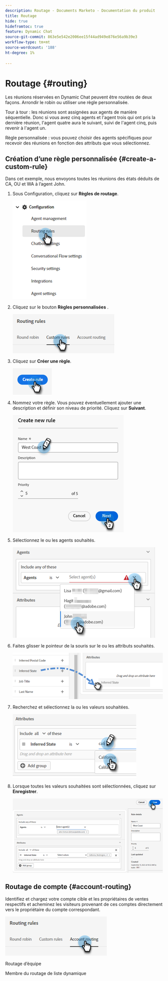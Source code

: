 ```yaml
---
description: Routage - Documents Marketo - Documentation du produit
title: Routage
hide: true
hidefromtoc: true
feature: Dynamic Chat
source-git-commit: 863e5e542e2006ee15f44ad949e876e56a9b39e3
workflow-type: tm+mt
source-wordcount: '188'
ht-degree: 1%

---
```


# Routage {#routing}

Les réunions réservées en Dynamic Chat peuvent être routées de deux façons. Arrondir le robin ou utiliser une règle personnalisée.

Tour à tour : les réunions sont assignées aux agents de manière séquentielle. Donc si vous avez cinq agents et l&#39;agent trois qui ont pris la dernière réunion, l&#39;agent quatre aura le suivant, suivi de l&#39;agent cinq, puis revenir à l&#39;agent un.

Règle personnalisée : vous pouvez choisir des agents spécifiques pour recevoir des réunions en fonction des attributs que vous sélectionnez.

## Création d’une règle personnalisée {#create-a-custom-rule}

Dans cet exemple, nous envoyons toutes les réunions des états déduits de CA, OU et WA à l’agent John.

1. Sous Configuration, cliquez sur **Règles de routage**.

   ![](assets/routing-1.png)

1. Cliquez sur le bouton **Règles personnalisées** .

   ![](assets/routing-2.png)

1. Cliquez sur **Créer une règle**.

   ![](assets/routing-3.png)

1. Nommez votre règle. Vous pouvez éventuellement ajouter une description et définir son niveau de priorité. Cliquez sur **Suivant**.

   ![](assets/routing-4.png)

1. Sélectionnez le ou les agents souhaités.

   ![](assets/routing-5.png)

1. Faites glisser le pointeur de la souris sur le ou les attributs souhaités.

   ![](assets/routing-6.png)

1. Recherchez et sélectionnez la ou les valeurs souhaitées.

   ![](assets/routing-7.png)

1. Lorsque toutes les valeurs souhaitées sont sélectionnées, cliquez sur **Enregistrer**.

   ![](assets/routing-8.png)

## Routage de compte {#account-routing}

Identifiez et chargez votre compte cible et les propriétaires de ventes respectifs et acheminez les visiteurs provenant de ces comptes directement vers le propriétaire du compte correspondant.

![](assets/routing-9.png)

Routage d’équipe

Membre du routage de liste dynamique
